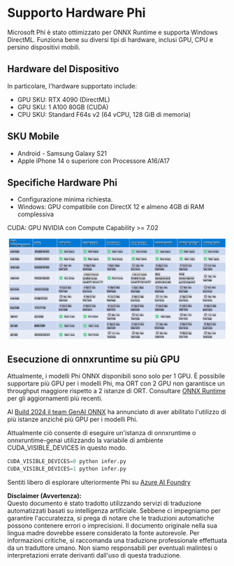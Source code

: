 # Supporto Hardware Phi

Microsoft Phi è stato ottimizzato per ONNX Runtime e supporta Windows DirectML. Funziona bene su diversi tipi di hardware, inclusi GPU, CPU e persino dispositivi mobili.

## Hardware del Dispositivo  
In particolare, l'hardware supportato include:

- GPU SKU: RTX 4090 (DirectML)
- GPU SKU: 1 A100 80GB (CUDA)
- CPU SKU: Standard F64s v2 (64 vCPU, 128 GiB di memoria)

## SKU Mobile

- Android - Samsung Galaxy S21
- Apple iPhone 14 o superiore con Processore A16/A17

## Specifiche Hardware Phi

- Configurazione minima richiesta.
- Windows: GPU compatibile con DirectX 12 e almeno 4GB di RAM complessiva

CUDA: GPU NVIDIA con Compute Capability >= 7.02

![HardwareSupport](../../../../../translated_images/01.phihardware.925db5699da7752cf486314e6db087580583cfbcd548970f8a257e31a8aa862c.it.png)

## Esecuzione di onnxruntime su più GPU

Attualmente, i modelli Phi ONNX disponibili sono solo per 1 GPU. È possibile supportare più GPU per i modelli Phi, ma ORT con 2 GPU non garantisce un throughput maggiore rispetto a 2 istanze di ORT. Consultare [ONNX Runtime](https://onnxruntime.ai/) per gli aggiornamenti più recenti.

Al [Build 2024 il team GenAI ONNX](https://youtu.be/WLW4SE8M9i8?si=EtG04UwDvcjunyfC) ha annunciato di aver abilitato l'utilizzo di più istanze anziché più GPU per i modelli Phi.

Attualmente ciò consente di eseguire un'istanza di onnxruntime o onnxruntime-genai utilizzando la variabile di ambiente CUDA_VISIBLE_DEVICES in questo modo.

```Python
CUDA_VISIBLE_DEVICES=0 python infer.py
CUDA_VISIBLE_DEVICES=1 python infer.py
```

Sentiti libero di esplorare ulteriormente Phi su [Azure AI Foundry](https://ai.azure.com)

**Disclaimer (Avvertenza):**  
Questo documento è stato tradotto utilizzando servizi di traduzione automatizzati basati su intelligenza artificiale. Sebbene ci impegniamo per garantire l'accuratezza, si prega di notare che le traduzioni automatiche possono contenere errori o imprecisioni. Il documento originale nella sua lingua madre dovrebbe essere considerato la fonte autorevole. Per informazioni critiche, si raccomanda una traduzione professionale effettuata da un traduttore umano. Non siamo responsabili per eventuali malintesi o interpretazioni errate derivanti dall'uso di questa traduzione.